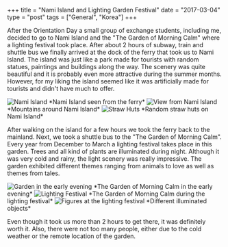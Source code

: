 +++
title = "Nami Island and Lighting Garden Festival"
date = "2017-03-04"
type = "post"
tags = ["General", "Korea"]
+++

After the Orientation Day a small group of exchange students, including me, decided to go to Nami Island and the "The Garden of Morning Calm" where a lighting festival took place. After about 2 hours of subway, train and shuttle bus we finally arrived at the dock of the ferry that took us to Nami Island. The island was just like a park made for tourists with random statues, paintings and buildings along the way. The scenery was quite beautiful and it is probably even more attractive during the summer months. However, for my liking the island seemed like it was artificially made for tourists and didn't have much to offer.

<img src="https://c1.staticflickr.com/3/2848/32428580433_748e4a2560_z.jpg" alt="Nami Island">
*Nami Island seen from the ferry*

<img src="https://c1.staticflickr.com/1/409/32428813363_8d164a8f38_z.jpg" alt="View from Nami Island">
*Mountains around Nami Island*

<img src="https://c1.staticflickr.com/1/678/32399220924_b6d86aee68_z.jpg" alt="Straw Huts">
*Random straw huts on Nami Island*

After walking on the island for a few hours we took the ferry back to the mainland. Next, we took a shuttle bus to the "The Garden of Morning Calm". Every year from December to March a lighting festival takes place in this garden. Trees and all kind of plants are illuminated during night. Although it was very cold and rainy, the light scenery was really impressive. The garden exhibited different themes ranging from animals to love as well as themes from tales.

<img src="https://c1.staticflickr.com/3/2917/33115158441_3ac3e2bd0f_z.jpg"  alt="Garden in the early evening">
*The Garden of Morning Calm in the early evening*

<img src="https://c1.staticflickr.com/4/3886/33243822375_fdaedde1d3_z.jpg" alt="Lighting Festival">
*The Garden of Morning Calm during the lighting festival*

<img src="https://c1.staticflickr.com/3/2937/33115232071_8446042bea_z.jpg" alt="Figures at the lighting festival">
*Different illuminated objects*

Even though it took us more than 2 hours to get there, it was definitely worth it. Also, there were not too many people, either due to the cold weather or the remote location of the garden.
